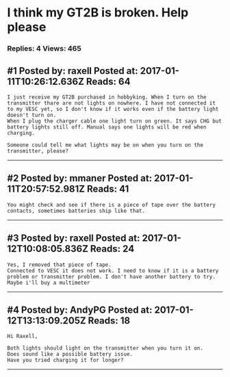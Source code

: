 # I think my GT2B is broken. Help please

### Replies: 4 Views: 465

## \#1 Posted by: raxell Posted at: 2017-01-11T10:26:12.636Z Reads: 64

```
I just receive my GT2B purchased in hobbyking. When I turn on the transmitter thare are not lights on nowhere. I have not connected it to my VESC yet, so I don't know if it works even if the battery light doesn't turn on.
When I plug the charger cable one light turn on green. It says CHG but battery lights still off. Manual says one lights will be red when charging.

Someone could tell me what lights may be on when you turn on the transmitter, please?
```

---
## \#2 Posted by: mmaner Posted at: 2017-01-11T20:57:52.981Z Reads: 41

```
You might check and see if there is a piece of tape over the battery contacts, sometimes batteries ship like that.
```

---
## \#3 Posted by: raxell Posted at: 2017-01-12T10:08:05.836Z Reads: 24

```
Yes, I removed that piece of tape.
Connected to VESC it does not work. I need to know if it is a battery problem or transmitter problem. I don't have another battery to try. Maybe i'll buy a multimeter
```

---
## \#4 Posted by: AndyPG Posted at: 2017-01-12T13:13:09.205Z Reads: 18

```
Hi Raxell,

Both lights should light on the transmitter when you turn it on.
Does sound like a possible battery issue.
Have you tried charging it for longer?
```

---

